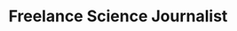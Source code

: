 ---
name: Karen Weintraub
event: December 2018
title: Freelance Science Journalist
institution:
portrait: '/img/karen-weintraub.jpg'
bio:
---